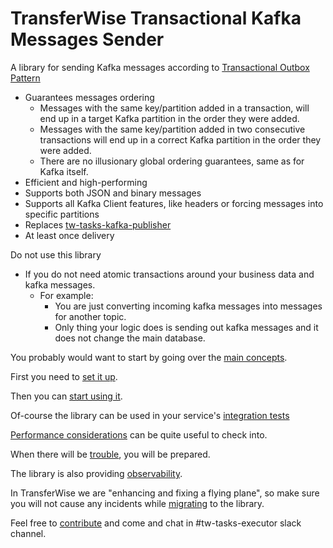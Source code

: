 # TransferWise Transactional Kafka Messages Sender

A library for sending Kafka messages according to [Transactional Outbox Pattern](https://microservices.io/patterns/data/transactional-outbox.html)

* Guarantees messages ordering
  * Messages with the same key/partition added in a transaction, will end up in a target Kafka partition in the order they were added.
  * Messages with the same key/partition added in two consecutive transactions will end up in a correct Kafka partition in the order they were added.
  * There are no illusionary global ordering guarantees, same as for Kafka itself.
* Efficient and high-performing
* Supports both JSON and binary messages
* Supports all Kafka Client features, like headers or forcing messages into specific partitions
* Replaces [tw-tasks-kafka-publisher](https://github.com/transferwise/tw-tasks-executor/tree/master/tw-tasks-kafka-publisher)
* At least once delivery

Do not use this library
* If you do not need atomic transactions around your business data and kafka messages.
  * For example:
    * You are just converting incoming kafka messages into messages for another topic.
    * Only thing your logic does is sending out kafka messages and it does not change the main database. 

You probably would want to start by going over the [main concepts](docs/concepts.md).

First you need to [set it up](docs/setup.md).

Then you can [start using it](docs/usage.md).

Of-course the library can be used in your service's [integration tests](docs/testing.md) 

[Performance considerations](docs/performance.md) can be quite useful to check into.

When there will be [trouble](docs/troubleshooting.md), you will be prepared.

The library is also providing [observability](docs/observability.md).

In TransferWise we are "enhancing and fixing a flying plane", so make sure you will not cause any incidents while 
[migrating](docs/migration.md) to the library.

Feel free to [contribute](docs/contributing.md) and come and chat in #tw-tasks-executor slack channel.
